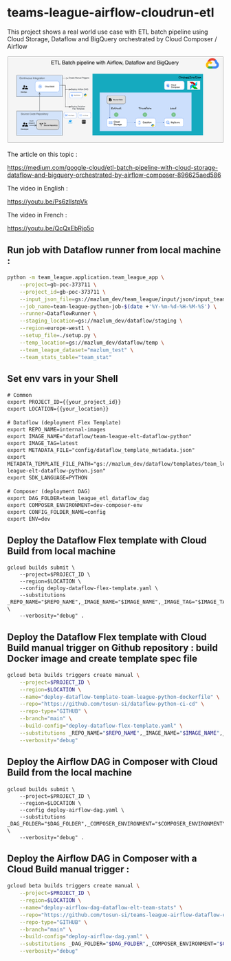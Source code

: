 # teams-league-airflow-cloudrun-etl

This project shows a real world use case with ETL batch pipeline using Cloud Storage, Dataflow and BigQuery
orchestrated by Cloud Composer / Airflow

![etl_batch_pipeline_composer_dataflow_bq.png](diagram%2Fetl_batch_pipeline_composer_dataflow_bq.png)

The article on this topic :

https://medium.com/google-cloud/etl-batch-pipeline-with-cloud-storage-dataflow-and-bigquery-orchestrated-by-airflow-composer-896625aed586

The video in English :

https://youtu.be/Ps6zllstpVk

The video in French :

https://youtu.be/QcQxEbRjo5o

## Run job with Dataflow runner from local machine :

```bash
python -m team_league.application.team_league_app \
    --project=gb-poc-373711 \
    --project_id=gb-poc-373711 \
    --input_json_file=gs://mazlum_dev/team_league/input/json/input_teams_stats_raw.json \
    --job_name=team-league-python-job-$(date +'%Y-%m-%d-%H-%M-%S') \
    --runner=DataflowRunner \
    --staging_location=gs://mazlum_dev/dataflow/staging \
    --region=europe-west1 \
    --setup_file=./setup.py \
    --temp_location=gs://mazlum_dev/dataflow/temp \
    --team_league_dataset="mazlum_test" \
    --team_stats_table="team_stat"
```

## Set env vars in your Shell

```shell
# Common
export PROJECT_ID={{your_project_id}}
export LOCATION={{your_location}}

# Dataflow (deployment Flex Template)
export REPO_NAME=internal-images
export IMAGE_NAME="dataflow/team-league-elt-dataflow-python"
export IMAGE_TAG=latest
export METADATA_FILE="config/dataflow_template_metadata.json"
export METADATA_TEMPLATE_FILE_PATH="gs://mazlum_dev/dataflow/templates/team_league/python/team-league-elt-dataflow-python.json"
export SDK_LANGUAGE=PYTHON

# Composer (deployment DAG)
export DAG_FOLDER=team_league_etl_dataflow_dag
export COMPOSER_ENVIRONMENT=dev-composer-env
export CONFIG_FOLDER_NAME=config
export ENV=dev
```

## Deploy the Dataflow Flex template with Cloud Build from local machine

```shell
gcloud builds submit \
    --project=$PROJECT_ID \
    --region=$LOCATION \
    --config deploy-dataflow-flex-template.yaml \
    --substitutions _REPO_NAME="$REPO_NAME",_IMAGE_NAME="$IMAGE_NAME",_IMAGE_TAG="$IMAGE_TAG",_METADATA_TEMPLATE_FILE_PATH="$METADATA_TEMPLATE_FILE_PATH",_SDK_LANGUAGE="$SDK_LANGUAGE",_METADATA_FILE="$METADATA_FILE" \
    --verbosity="debug" .
```

## Deploy the Dataflow Flex template with Cloud Build manual trigger on Github repository : build Docker image and create template spec file

```bash
gcloud beta builds triggers create manual \
    --project=$PROJECT_ID \
    --region=$LOCATION \
    --name="deploy-dataflow-template-team-league-python-dockerfile" \
    --repo="https://github.com/tosun-si/dataflow-python-ci-cd" \
    --repo-type="GITHUB" \
    --branch="main" \
    --build-config="deploy-dataflow-flex-template.yaml" \
    --substitutions _REPO_NAME="$REPO_NAME",_IMAGE_NAME="$IMAGE_NAME",_IMAGE_TAG="$IMAGE_TAG",_METADATA_TEMPLATE_FILE_PATH="$METADATA_TEMPLATE_FILE_PATH",_SDK_LANGUAGE="$SDK_LANGUAGE",_METADATA_FILE="$METADATA_FILE" \
    --verbosity="debug"
```

## Deploy the Airflow DAG in Composer with Cloud Build from the local machine

```shell
gcloud builds submit \
    --project=$PROJECT_ID \
    --region=$LOCATION \
    --config deploy-airflow-dag.yaml \
    --substitutions _DAG_FOLDER="$DAG_FOLDER",_COMPOSER_ENVIRONMENT="$COMPOSER_ENVIRONMENT",_CONFIG_FOLDER_NAME="$CONFIG_FOLDER_NAME",_ENV="$ENV" \
    --verbosity="debug" .
```

## Deploy the Airflow DAG in Composer with a Cloud Build manual trigger :

```bash
gcloud beta builds triggers create manual \
    --project=$PROJECT_ID \
    --region=$LOCATION \
    --name="deploy-airflow-dag-dataflow-elt-team-stats" \
    --repo="https://github.com/tosun-si/teams-league-airflow-dataflow-etl" \
    --repo-type="GITHUB" \
    --branch="main" \
    --build-config="deploy-airflow-dag.yaml" \
    --substitutions _DAG_FOLDER="$DAG_FOLDER",_COMPOSER_ENVIRONMENT="$COMPOSER_ENVIRONMENT",_CONFIG_FOLDER_NAME="$CONFIG_FOLDER_NAME",_ENV="$ENV" \
    --verbosity="debug"
```

